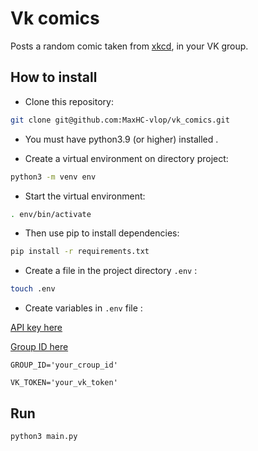 # Vk comics

Posts a random comic taken from [xkcd](https://xkcd.com/), in your VK group.

## How to install

- Сlone this repository:
```bash
git clone git@github.com:MaxHC-vlop/vk_comics.git
```

 - You must have python3.9 (or higher) installed .

 - Create a virtual environment on directory project:
 ```bash
python3 -m venv env
 ```
- Start the virtual environment:
```bash
. env/bin/activate
```
- Then use pip to install dependencies:
```bash
pip install -r requirements.txt
```
- Create a file in the project directory `.env` :
```bash
touch .env
```

- Create variables in `.env` file :

[API key here](https://dev.vk.com/api/access-token/implicit-flow-user)

[Group ID here](https://regvk.com/id/)
```
GROUP_ID='your_croup_id'

VK_TOKEN='your_vk_token'
```
## Run

```bash
python3 main.py
```